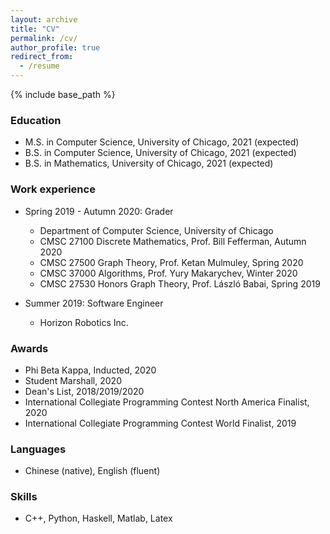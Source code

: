 ```yaml
---
layout: archive
title: "CV"
permalink: /cv/
author_profile: true
redirect_from:
  - /resume
---
```


{% include base_path %}

### Education
* M.S. in Computer Science, University of Chicago, 2021 (expected)
* B.S. in Computer Science, University of Chicago, 2021 (expected)
* B.S. in Mathematics, University of Chicago, 2021 (expected)

### Work experience
* Spring 2019 - Autumn 2020: Grader
  * Department of Computer Science, University of Chicago
  * CMSC 27100 Discrete Mathematics, Prof. Bill Fefferman, Autumn 2020
  * CMSC 27500 Graph Theory, Prof. Ketan Mulmuley, Spring 2020
  * CMSC 37000 Algorithms, Prof. Yury Makarychev, Winter 2020
  * CMSC 27530 Honors Graph Theory, Prof. L&#225;szl&#243; Babai, Spring 2019

* Summer 2019: Software Engineer
  * Horizon Robotics Inc.
  
### Awards
* Phi Beta Kappa, Inducted, 2020
* Student Marshall, 2020
* Dean's List, 2018/2019/2020
* International Collegiate Programming Contest North America Finalist, 2020
* International Collegiate Programming Contest World Finalist, 2019
  
### Languages
* Chinese (native), English (fluent)
  
### Skills
* C++, Python, Haskell, Matlab, Latex
